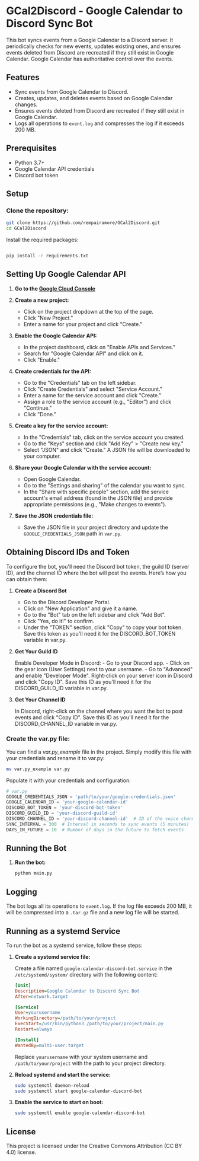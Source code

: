 # GCal2Discord - Google Calendar to Discord Sync Bot

This bot syncs events from a Google Calendar to a Discord server. It periodically checks for new events, updates existing ones, and ensures events deleted from Discord are recreated if they still exist in Google Calendar. Google Calendar has authoritative control over the events.

## Features

- Sync events from Google Calendar to Discord.
- Creates, updates, and deletes events based on Google Calendar changes.
- Ensures events deleted from Discord are recreated if they still exist in Google Calendar.
- Logs all operations to `event.log` and compresses the log if it exceeds 200 MB.

## Prerequisites

- Python 3.7+
- Google Calendar API credentials
- Discord bot token

## Setup

### Clone the repository:

```bash
git clone https://github.com/rempairamore/GCal2Discord.git
cd GCal2Discord
```

Install the required packages:

```bash

pip install -r requirements.txt
```

## Setting Up Google Calendar API

1. **Go to the [Google Cloud Console](https://console.cloud.google.com/)**

2. **Create a new project:**
    - Click on the project dropdown at the top of the page.
    - Click "New Project."
    - Enter a name for your project and click "Create."

3. **Enable the Google Calendar API:**
    - In the project dashboard, click on "Enable APIs and Services."
    - Search for "Google Calendar API" and click on it.
    - Click "Enable."

4. **Create credentials for the API:**
    - Go to the "Credentials" tab on the left sidebar.
    - Click "Create Credentials" and select "Service Account."
    - Enter a name for the service account and click "Create."
    - Assign a role to the service account (e.g., "Editor") and click "Continue."
    - Click "Done."

5. **Create a key for the service account:**
    - In the "Credentials" tab, click on the service account you created.
    - Go to the "Keys" section and click "Add Key" > "Create new key."
    - Select "JSON" and click "Create." A JSON file will be downloaded to your computer.

6. **Share your Google Calendar with the service account:**
    - Open Google Calendar.
    - Go to the "Settings and sharing" of the calendar you want to sync.
    - In the "Share with specific people" section, add the service account's email address (found in the JSON file) and provide appropriate permissions (e.g., "Make changes to events").

7. **Save the JSON credentials file:**
    - Save the JSON file in your project directory and update the `GOOGLE_CREDENTIALS_JSON` path in `var.py`.


## Obtaining Discord IDs and Token

To configure the bot, you'll need the Discord bot token, the guild ID (server ID), and the channel ID where the bot will post the events. Here’s how you can obtain them:
1. **Create a Discord Bot**

   - Go to the Discord Developer Portal.
   - Click on "New Application" and give it a name.
   - Go to the "Bot" tab on the left sidebar and click "Add Bot".
   - Click "Yes, do it!" to confirm.
   - Under the "TOKEN" section, click "Copy" to copy your bot token. Save this token as you'll need it for the DISCORD_BOT_TOKEN variable in var.py.

2. **Get Your Guild ID**

    Enable Developer Mode in Discord:
       - Go to your Discord app.
       - Click on the gear icon (User Settings) next to your username.
       - Go to "Advanced" and enable "Developer Mode".
    Right-click on your server icon in Discord and click "Copy ID". Save this ID as you'll need it for the DISCORD_GUILD_ID variable in var.py.

3. **Get Your Channel ID**

    In Discord, right-click on the channel where you want the bot to post events and click "Copy ID". Save this ID as you'll need it for the DISCORD_CHANNEL_ID variable in var.py.


### Create the var.py file:

You can find a *var.py_example* file in the project. Simply modify this file with your credentials and rename it to var.py:

```bash
mv var.py_example var.py
```

Populate it with your credentials and configuration:

```python
# var.py
GOOGLE_CREDENTIALS_JSON = 'path/to/your/google-credentials.json'
GOOGLE_CALENDAR_ID = 'your-google-calendar-id'
DISCORD_BOT_TOKEN = 'your-discord-bot-token'
DISCORD_GUILD_ID = 'your-discord-guild-id'
DISCORD_CHANNEL_ID = 'your-discord-channel-id'  # ID of the voice channel where the meetings will be held
SYNC_INTERVAL = 300  # Interval in seconds to sync events (5 minutes)
DAYS_IN_FUTURE = 10  # Number of days in the future to fetch events
```


## Running the Bot

1. **Run the bot:**

    ```bash
    python main.py
    ```

## Logging

The bot logs all its operations to `event.log`. If the log file exceeds 200 MB, it will be compressed into a `.tar.gz` file and a new log file will be started.

## Running as a systemd Service

To run the bot as a systemd service, follow these steps:

1. **Create a systemd service file:**

    Create a file named `google-calendar-discord-bot.service` in the `/etc/systemd/system/` directory with the following content:

    ```ini
    [Unit]
    Description=Google Calendar to Discord Sync Bot
    After=network.target

    [Service]
    User=yourusername
    WorkingDirectory=/path/to/your/project
    ExecStart=/usr/bin/python3 /path/to/your/project/main.py
    Restart=always

    [Install]
    WantedBy=multi-user.target
    ```

    Replace `yourusername` with your system username and `/path/to/your/project` with the path to your project directory.

2. **Reload systemd and start the service:**

    ```bash
    sudo systemctl daemon-reload
    sudo systemctl start google-calendar-discord-bot
    ```

3. **Enable the service to start on boot:**

    ```bash
    sudo systemctl enable google-calendar-discord-bot
    ```


## License

This project is licensed under the Creative Commons Attribution (CC BY 4.0) license.


